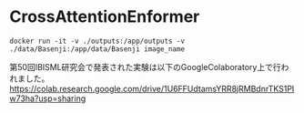 # CrossAttentionEnformer

`docker run -it -v ./outputs:/app/outputs -v ./data/Basenji:/app/data/Basenji image_name`

第50回IBISML研究会で発表された実験は以下のGoogleColaboratory上で行われました。
https://colab.research.google.com/drive/1U6FFUdtamsYRR8jRMBdnrTKS1PIw73ha?usp=sharing
